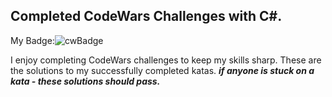 ## Completed CodeWars Challenges with C#. ##

My Badge:![cwBadge](https://www.codewars.com/users/N0TANUMBER/badges/large)

I enjoy completing CodeWars challenges to keep my skills sharp. These are the solutions to my successfully completed katas.
***if anyone is stuck on a kata - these solutions should pass.***
